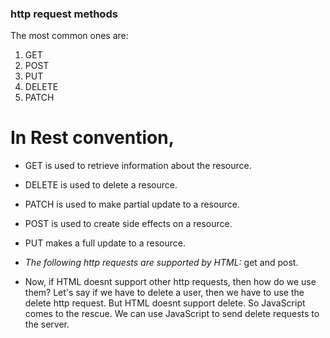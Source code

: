 ### http request methods

The most common ones are:
1. GET
2. POST
3. PUT
4. DELETE
5. PATCH

# In Rest convention,
- GET is used to retrieve information about the resource.
- DELETE is used to delete a resource.
- PATCH is used to make partial update to a resource.
- POST is used to create side effects on a resource.
- PUT makes a full update to a resource.

- *The following http requests are supported by HTML:* get and post. 
- Now, if HTML doesnt support other http requests, then how do we use them? Let's say if we have to delete a user, then we have to use the delete http request. But HTML doesnt support delete. So JavaScript comes to the rescue. We can use JavaScript to send delete requests to the server.


